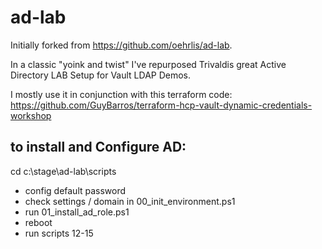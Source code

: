 # ad-lab

Initially forked from https://github.com/oehrlis/ad-lab.

In a classic "yoink and twist" I've repurposed Trivaldis great Active Directory LAB Setup for Vault LDAP Demos.

I mostly use it in conjunction with this terraform code: https://github.com/GuyBarros/terraform-hcp-vault-dynamic-credentials-workshop

## to install and Configure AD:

cd c:\stage\ad-lab\scripts

- config default password
- check settings / domain in 00_init_environment.ps1
- run 01_install_ad_role.ps1
- reboot
- run scripts 12-15
